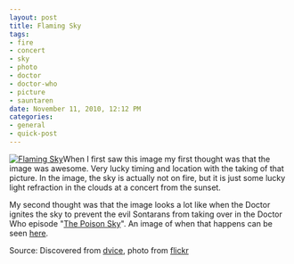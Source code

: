 ```yaml
--- 
layout: post
title: Flaming Sky
tags: 
- fire
- concert
- sky
- photo
- doctor
- doctor-who
- picture
- sauntaren
date: November 11, 2010, 12:12 PM
categories: 
- general
- quick-post
---
```

[![](http://www.tanner-smith.com/wp-content/uploads/2010/11/3743958686_0c12cd4983.jpg "Flaming Sky")](http://www.flickr.com/photos/eyedeaz/3743958686/)When I first saw this image my first thought was that the image was awesome. Very lucky timing and location with the taking of that picture. In the image, the sky is actually not on fire, but it is just some lucky light refraction in the clouds at a concert from the sunset.

My second thought was that the image looks a lot like when the Doctor ignites the sky to prevent the evil Sontarans from taking over in the Doctor Who episode "[The Poison Sky](http://en.wikipedia.org/wiki/The_Poison_Sky)". An image of when that happens can be seen [here](http://en.wikipedia.org/wiki/File:Poison_Sky.jpg).

Source: Discovered from [dvice](http://dvice.com/archives/2010/11/image-of-the-da-68.php), photo from [flickr](http://www.flickr.com/photos/eyedeaz/3743958686/)
